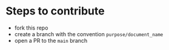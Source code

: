 # Steps to contribute 

- fork this repo
- create a branch with the convention `purpose/document_name`
- open a PR to the `main` branch
